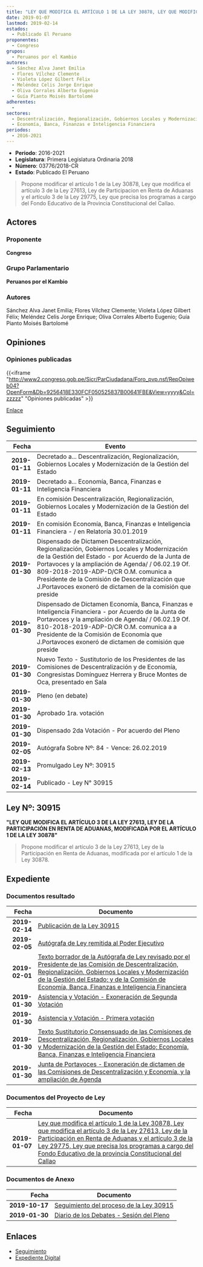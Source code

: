 ```yaml
---
title: "LEY QUE MODIFICA EL ARTÍCULO 1 DE LA LEY 30878, LEY QUE MODIFICA EL ARTÍCULO 3 DE LA LEY 27613, LEY DE LA PARTICIPACIÓN EN RENTA DE ADUANAS Y EL ARTÍCULO 3 DE LA LEY 29775, LEY QUE PRECISA LOS PROGRAMAS A CARGO DEL FONDO EDUCATIVO DE LA PROVINCIA CONSTITUCIONAL DEL CALLAO"
date: 2019-01-07
lastmod: 2019-02-14
estados: 
  - Publicado El Peruano
proponentes: 
  - Congreso
grupos: 
  - Peruanos por el Kambio
autores: 
  - Sánchez Alva Janet Emilia
  - Flores Vílchez Clemente
  - Violeta López Gilbert Félix
  - Meléndez Celis Jorge Enrique
  - Oliva Corrales Alberto Eugenio
  - Guía Pianto Moisés Bartolomé
adherentes: 
  - 
sectores: 
  - Descentralización, Regionalización, Gobiernos Locales y Modernización de la Gestión del Estado
  - Economía, Banca, Finanzas e Inteligencia Financiera
periodos: 
  - 2016-2021
---
```


- **Periodo**: 2016-2021
- **Legislatura**: Primera Legislatura Ordinaria 2018
- **Número**: 03776/2018-CR
- **Estado**: Publicado El Peruano

> Propone modificar el artículo 1 de la Ley 30878, Ley que modifica el artículo 3 de la Ley 27613, Ley de Participacion en Renta de Aduanas y el artículo 3 de la Ley 29775, Ley que precisa los programas a cargo del Fondo Educativo de la Provincia Constitucional del Callao.


## Actores

### Proponente

**Congreso**

### Grupo Parlamentario

**Peruanos por el Kambio**

### Autores

Sánchez Alva Janet Emilia; Flores Vílchez Clemente; Violeta López Gilbert Félix; Meléndez Celis Jorge Enrique; Oliva Corrales Alberto Eugenio; Guía Pianto Moisés Bartolomé


## Opiniones

### Opiniones publicadas

{{<iframe "http://www2.congreso.gob.pe/Sicr/ParCiudadana/Foro_pvp.nsf/RepOpiweb04?OpenForm&Db=9256418E330FCF050525837B00641FBE&View=yyyy&Col=zzzzz" "Opiniones publicadas" >}}

[Enlace](http://www2.congreso.gob.pe/Sicr/ParCiudadana/Foro_pvp.nsf/RepOpiweb04?OpenForm&Db=9256418E330FCF050525837B00641FBE&View=yyyy&Col=zzzzz)

## Seguimiento

| Fecha | Evento |
|------:|--------|
| **2019-01-11** | Decretado a... Descentralización, Regionalización, Gobiernos Locales y Modernización de la Gestión del Estado|
| **2019-01-11** | Decretado a... Economía, Banca, Finanzas e Inteligencia Financiera|
| **2019-01-11** | En comisión Descentralización, Regionalización, Gobiernos Locales y Modernización de la Gestión del Estado|
| **2019-01-11** | En comisión Economía, Banca, Finanzas e Inteligencia Financiera - / en Relatoría 30.01.2019|
| **2019-01-30** | Dispensado de Dictamen Descentralización, Regionalización, Gobiernos Locales y Modernización de la Gestión del Estado - por Acuerdo de la Junta de Portavoces y la ampliación de Agenda/ / 06.02.19 Of. 809-2018-2019-ADP-D/CR O.M. comunica a Presidente de la Comisión de Descentralización que J.Portavoces exoneró de dictamen de la comisión que preside|
| **2019-01-30** | Dispensado de Dictamen Economía, Banca, Finanzas e Inteligencia Financiera - por Acuerdo de la Junta de Portavoces y la ampliación de Agenda/ / 06.02.19 Of. 810-2018-2019-ADP-D/CR O.M. comunica a a Presidente de la Comisión de Economía que J.Portavoces exoneró de dictamen de comisión que preside|
| **2019-01-30** | Nuevo Texto - Sustitutorio de los Presidentes de las Comisiones de Descentralización y de Economía, Congresistas Domínguez Herrera y Bruce Montes de Oca, presentado en Sala|
| **2019-01-30** | Pleno (en debate)|
| **2019-01-30** | Aprobado 1ra. votación|
| **2019-01-30** | Dispensado 2da Votación - Por acuerdo del Pleno|
| **2019-02-05** | Autógrafa Sobre Nº: 84 - Vence: 26.02.2019|
| **2019-02-13** | Promulgado Ley Nº: 30915|
| **2019-02-14** | Publicado - Ley N° 30915|

## Ley Nº: 30915

**"LEY QUE MODIFICA EL ARTÍCULO 3 DE LA LEY 27613, LEY DE LA PARTICIPACIÓN EN RENTA DE ADUANAS, MODIFICADA POR EL ARTÍCULO 1 DE LA LEY 30878"**

> Propone modificar el artículo 3 de la Ley 27613, Ley de la Participación en Renta de Aduanas, modificada por el artículo 1 de la Ley 30878.


## Expediente


### Documentos resultado

| Fecha | Documento |
|------:|--------|
| **2019-02-14** | [Publicación de la Ley 30915](http://www.leyes.congreso.gob.pe/Documentos/2016_2021/ADLP/Normas_Legales/30915-LEY.pdf) |
| **2019-02-05** | [Autógrafa de Ley remitida al Poder Ejecutivo](http://www.leyes.congreso.gob.pe/Documentos/2016_2021/ADLP/Texto_Aprobado/AU0377620190205.pdf) |
| **2019-02-01** | [Texto borrador de la Autógrafa de Ley revisado por el Presidente de las Comisión de Descentralización, Regionalización, Gobiernos Locales y Modernización de la Gestión del Estado; y de la Comisión de Economía, Banca, Finanzas e Inteligencia Financiera](http://www.leyes.congreso.gob.pe/Documentos/2016_2021/Texto_Borrador_de_Autografa/BAU0377620190201.pdf) |
| **2019-01-30** | [Asistencia y Votación - Exoneración de Segunda Votación](http://www.leyes.congreso.gob.pe/Documentos/2016_2021/Asistencia_y_Votacion/Proyectos_de_Ley/Exoneracion_de_Segunda_Votacion/PL_ESV03776_20190130.pdf) |
| **2019-01-30** | [Asistencia y Votación - Primera votación](http://www.leyes.congreso.gob.pe/Documentos/2016_2021/Asistencia_y_Votacion/Proyectos_de_Ley/PL_AV03776_20190130.pdf) |
| **2019-01-30** | [Texto Sustitutorio Consensuado de las Comisiones de Descentralización, Regionalización, Gobiernos Locales y Modernización de la Gestión del Estado; Economía, Banca, Finanzas e Inteligencia Financiera](http://www.leyes.congreso.gob.pe/Documentos/2016_2021/Texto_Sustitutorio/Consensuado/TSC0377620190130.pdf) |
| **2019-01-30** | [Junta de Portavoces - Exoneración de dictamen de las Comisiones de Descentralización y Economía, y la ampliación de Agenda](http://www.leyes.congreso.gob.pe/Documentos/2016_2021/Acuerdos/Junta_Portavoces/AJP0377620190130.pdf) |

### Documentos del Proyecto de Ley

| Fecha | Documento |
|------:|--------|
| **2019-01-07** | [Ley que modifica el artículo 1 de la Ley 30878, Ley que modifica el artículo 3 de la Ley 27613, Ley de la Participación en Renta de Aduanas y el artículo 3 de la Ley 29775, Ley que precisa los programas a cargo del Fondo Educativo de la provincia Constitucional del Callao](http://www.leyes.congreso.gob.pe/Documentos/2016_2021/Proyectos_de_Ley_y_de_Resoluciones_Legislativas/PL0377620190107..pdf) |

### Documentos de Anexo

| Fecha | Documento |
|------:|--------|
| **2019-10-17** | [Seguimiento del proceso de la Ley 30915](http://www.leyes.congreso.gob.pe/Documentos/2016_2021/Seguimiento_de_Proyectos_de_Ley/03776PL20191017.pdf) |
| **2019-01-30** | [Diario de los Debates - Sesión del Pleno](http://www2.congreso.gob.pe/Sicr/DiarioDebates/Publicad.nsf/SesionesPleno/05256D6E0073DFE905258393006202ED/$FILE/PLO-2018-20B.pdf) |

## Enlaces 

- [Seguimiento](http://www2.congreso.gob.pe/Sicr/TraDocEstProc/CLProLey2016.nsf/f7fff46988ca05b1052578e100829cc7/641527b568f326b60525837b0060d287?OpenDocument)
- [Expediente Digital](http://www2.congreso.gob.pe/Sicr/TraDocEstProc/CLProLey2016.nsf/f7fff46988ca05b1052578e100829cc7/641527b568f326b60525837b0060d287?OpenDocument&Click=05257FB7005EB655.eb71d0cf91d8294e05256cdf006b5706/$Body/0.1C6C)
